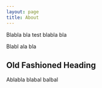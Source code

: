 ```yaml
---
layout: page
title: About
---
```


<p class="message">
  Blabla bla test blabla bla
</p>

Blabl ala bla 

## Old Fashioned Heading 

Ablabla blabal balbal 
